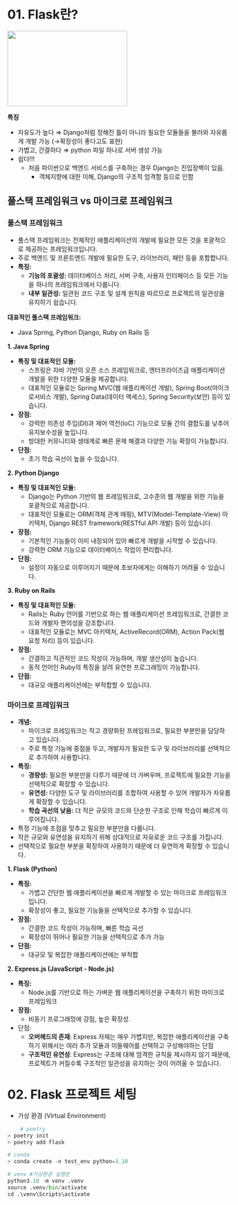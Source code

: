 # 01. Flask란?

<img src="https://github.com/BE02LEEJAEHOON/oz_class/assets/155046462/80dbc369-8ec7-4075-9b33-d8f2f33e3c8d" width="270" height="170"/>

**특징**

- 자유도가 높다 ⇒ Django처럼 정해진 틀이 아니라 필요한 모듈들을 불러와 자유롭게 개발 가능 (→확장성이 좋다고도 표현)
- 가볍고, 간결하다 ⇒ python 파일 하나로 서버 생성 가능
- 쉽다!!!
    - 처음 파이썬으로 백엔드 서비스를 구축하는 경우 Django는 진입장벽이 있음.
        - 객체지향에 대한 이해, Django의 구조적 엄격함 등으로 인함



## **풀스택 프레임워크 vs 마이크로 프레임워크**

### **풀스택 프레임워크**

- 풀스택 프레임워크는 전체적인 애플리케이션의 개발에 필요한 모든 것을 포괄적으로 제공하는 프레임워크입니다.
- 주로 백엔드 및 프론트엔드 개발에 필요한 도구, 라이브러리, 패턴 등을 포함합니다.
- **특징:**
    - **기능의 포괄성:** 데이터베이스 처리, 서버 구축, 사용자 인터페이스 등 모든 기능을 하나의 프레임워크에서 다룹니다.
    - **내부 일관성:** 일관된 코드 구조 및 설계 원칙을 따르므로 프로젝트의 일관성을 유지하기 쉽습니다.

**대표적인 풀스택 프레임워크:**

- Java Spring, Python Django, Ruby on Rails 등

**1. Java Spring**

- **특징 및 대표적인 모듈:**
    - 스프링은 자바 기반의 오픈 소스 프레임워크로, 엔터프라이즈급 애플리케이션 개발을 위한 다양한 모듈을 제공합니다.
    - 대표적인 모듈로는 Spring MVC(웹 애플리케이션 개발), Spring Boot(마이크로서비스 개발), Spring Data(데이터 액세스), Spring Security(보안) 등이 있습니다.
- **장점:**
    - 강력한 의존성 주입(DI)과 제어 역전(IoC) 기능으로 모듈 간의 결합도를 낮추어 유지보수성을 높입니다.
    - 방대한 커뮤니티와 생태계로 빠른 문제 해결과 다양한 기능 확장이 가능합니다.
- **단점:**
    - 초기 학습 곡선이 높을 수 있습니다.

**2. Python Django**

- **특징 및 대표적인 모듈:**
    - Django는 Python 기반의 웹 프레임워크로, 고수준의 웹 개발을 위한 기능을 포괄적으로 제공합니다.
    - 대표적인 모듈로는 ORM(객체 관계 매핑), MTV(Model-Template-View) 아키텍처, Django REST framework(RESTful API 개발) 등이 있습니다.
- **장점:**
    - 기본적인 기능들이 이미 내장되어 있어 빠르게 개발을 시작할 수 있습니다.
    - 강력한 ORM 기능으로 데이터베이스 작업이 편리합니다.
- **단점:**
    - 설정이 자동으로 이루어지기 때문에 초보자에게는 이해하기 어려울 수 있습니다.

**3. Ruby on Rails**

- **특징 및 대표적인 모듈:**
    - Rails는 Ruby 언어를 기반으로 하는 웹 애플리케이션 프레임워크로, 간결한 코드와 개발자 편의성을 강조합니다.
    - 대표적인 모듈로는 MVC 아키텍처, ActiveRecord(ORM), Action Pack(웹 요청 처리) 등이 있습니다.
- **장점:**
    - 간결하고 직관적인 코드 작성이 가능하며, 개발 생산성이 높습니다.
    - 동적 언어인 Ruby의 특징을 살려 유연한 프로그래밍이 가능합니다.
- **단점:**
    - 대규모 애플리케이션에는 부적합할 수 있습니다.

### **마이크로 프레임워크**

- **개념:**
    - 마이크로 프레임워크는 작고 경량화된 프레임워크로, 필요한 부분만을 담당하고 있습니다.
    - 주로 특정 기능에 중점을 두고, 개발자가 필요한 도구 및 라이브러리를 선택적으로 추가하여 사용합니다.
- **특징:**
    - **경량성:** 필요한 부분만을 다루기 때문에 더 가벼우며, 프로젝트에 필요한 기능을 선택적으로 확장할 수 있습니다.
    - **유연성:** 다양한 도구 및 라이브러리를 조합하여 사용할 수 있어 개발자가 자유롭게 확장할 수 있습니다.
    - **학습 곡선의 낮음:** 더 적은 규모의 코드와 단순한 구조로 인해 학습이 빠르게 이루어집니다.
- 특정 기능에 초점을 맞추고 필요한 부분만을 다룹니다.
- 작은 규모와 유연성을 유지하기 위해 상대적으로 자유로운 코드 구조를 가집니다.
- 선택적으로 필요한 부분을 확장하여 사용하기 때문에 더 유연하게 확장할 수 있습니다.

**1. Flask (Python)**

- **특징:**
    - 가볍고 간단한 웹 애플리케이션을 빠르게 개발할 수 있는 마이크로 프레임워크입니다.
    - 확장성이 좋고, 필요한 기능들을 선택적으로 추가할 수 있습니다.
- **장점:**
    - 간결한 코드 작성이 가능하며, 빠른 학습 곡선
    - 확장성이 뛰어나 필요한 기능을 선택적으로 추가 가능
- **단점:**
    - 대규모 및 복잡한 애플리케이션에는 부적합

**2. Express.js (JavaScript - Node.js)**

- **특징:**
    - Node.js를 기반으로 하는 가벼운 웹 애플리케이션을 구축하기 위한 마이크로 프레임워크
- **장점:**
    - 비동기 프로그래밍에 강점, 높은 확장성.
- 단점:
    - **오버헤드의 존재**: Express 자체는 매우 가볍지만, 복잡한 애플리케이션을 구축하기 위해서는 여러 추가 모듈과 미들웨어를 선택하고 구성해야하는 단점
    - **구조적인 유연성**: Express는 구조에 대해 엄격한 규칙을 제시하지 않기 때문에, 프로젝트가 커질수록 구조적인 일관성을 유지하는 것이 어려울 수 있습니다.
 


# 02. Flask 프로젝트 세팅
  - 가상 환경 (Virtual Environment)
```python
    # poetry
> poetry init
> poetry add flask

# conda
> conda create -n test_env python=3.10

# venv #가상환경 실행문
python3.10 -m venv .venv
source .venv/bin/activate
cd .\venv\Scripts\activate
```
